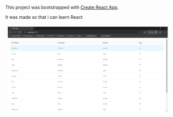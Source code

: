 This project was bootstrapped with [Create React App](https://github.com/facebook/create-react-app).

It was made so that i can learn React


<div>
  <img src="/public/learn1.PNG?raw=true" style="margin:8px;">
</div>